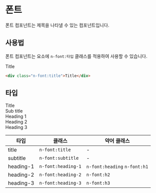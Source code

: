 <script setup>
import ExampleSection from "../components/ExampleSection.vue";
</script>

# 폰트

폰트 컴포넌트는 제목을 나타낼 수 있는 컴포넌트입니다.

## 사용법

폰트 컴포넌트는 요소에 `n-font:타입` 클래스를 적용하여 사용할 수 있습니다.

<ExampleSection>
  <div class="n-font:title">Title</div>
</ExampleSection>

```html
<div class="n-font:title">Title</div>
```

## 타입

<ExampleSection class="fl-dir:column">
  <div class="n-font:title">Title</div>
  <div class="n-font:subtitle">Sub title</div>
  <div class="n-font:h1">Heading 1</div>
  <div class="n-font:h2">Heading 2</div>
  <div class="n-font:h3">Heading 3</div>
</ExampleSection>

| 타입      | 클래스             | 약어 클래스                  |
| --------- | ------------------ | ---------------------------- |
| title     | `n-font:title`     | -                            |
| subtitle  | `n-font:subtitle`  | -                            |
| heading-1 | `n-font:heading-1` | `n-font:heading` `n-font:h1` |
| heading-2 | `n-font:heading-2` | `n-font:h2`                  |
| heading-3 | `n-font:heading-3` | `n-font:h3`                  |
